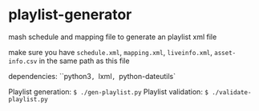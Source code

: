 # playlist-generator
mash schedule and mapping file to generate an playlist xml file


make sure you have `schedule.xml`, `mapping.xml`, `liveinfo.xml`, `asset-info.csv` in the same path as this file

dependencies: ``python3`, `lxml`, `python-dateutils`

Playlist generation: `$ ./gen-playlist.py`
Playlist validation: `$ ./validate-playlist.py`
